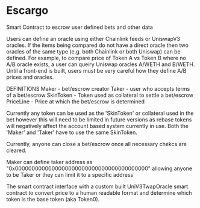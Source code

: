 # Escargo
Smart Contract to escrow user defined bets and other data

Users can define an oracle using either Chainlink feeds or UniswapV3 oracles.  If the items being compared do not have a direct oracle then two oracles of the same type (e.g. both Chainlink or both Uniswap) can be defined.  For example, to compare price of Token A vs Token B where no A/B oracle exists, a user can queiry Uniswap oracles A/WETH and B/WETH.  Until a front-end is built, users must be very careful how they define A/B prices and oracles.

DEFINITIONS
Maker - bet/escrow creator
Taker - user who accepts terms of a bet/escrow
SkinToken - Token used as collateral to settle a bet/escrow
PriceLine - Price at which the bet/escrow is determined

Currently any token can be used as the 'SkinToken' or collateral used in the bet however this will need to be limited in future versions as rebase tokens will negatively affect the account based system currently in use.  Both the 'Maker' and 'Taker' have to use the same SkinToken.

Currently, anyone can close a bet/escrow once all necessary chekcs are cleared.  

Maker can define taker address as "0x0000000000000000000000000000000000000000" allowing anyone to be Taker or they can limit it to a specific address

The smart contract interface with a custom built UniV3TwapOracle smart contract to convert price to a human readable format and determine which token is the base token (aka Token0).
